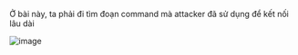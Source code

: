 Ở bài này, ta phải đi tìm đoạn command mà attacker đã sử dụng để kết nối lâu dài

![image](https://github.com/anhshidou/EHCCTFTraining/assets/120787381/5642507c-3071-42ed-ac2c-1a8ba2135046)

